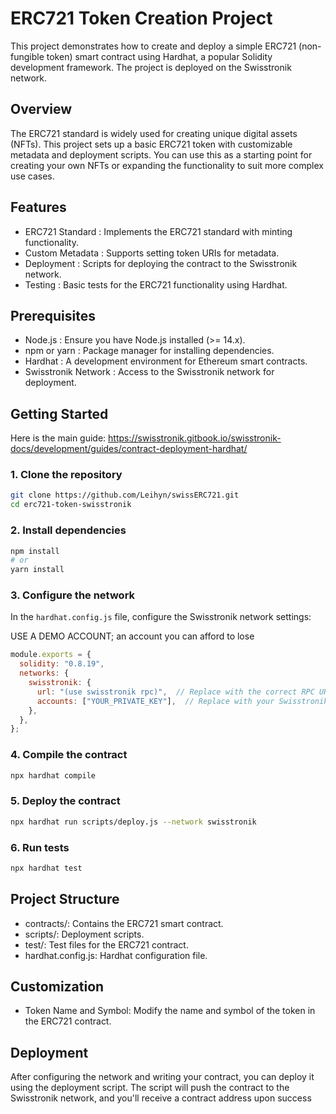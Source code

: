 # ERC721 Token Creation Project

This project demonstrates how to create and deploy a simple ERC721 (non-fungible token) smart contract using Hardhat, a popular Solidity development framework. The project is deployed on the Swisstronik network.

## Overview

The ERC721 standard is widely used for creating unique digital assets (NFTs). This project sets up a basic ERC721 token with customizable metadata and deployment scripts. You can use this as a starting point for creating your own NFTs or expanding the functionality to suit more complex use cases.

## Features

- ERC721 Standard : Implements the ERC721 standard with minting functionality.
- Custom Metadata : Supports setting token URIs for metadata.
- Deployment : Scripts for deploying the contract to the Swisstronik network.
- Testing : Basic tests for the ERC721 functionality using Hardhat.

## Prerequisites

- Node.js : Ensure you have Node.js installed (>= 14.x).
- npm or yarn : Package manager for installing dependencies.
- Hardhat : A development environment for Ethereum smart contracts.
- Swisstronik Network : Access to the Swisstronik network for deployment.

## Getting Started
Here is the main guide: https://swisstronik.gitbook.io/swisstronik-docs/development/guides/contract-deployment-hardhat/
### 1. Clone the repository

```bash
git clone https://github.com/Leihyn/swissERC721.git 
cd erc721-token-swisstronik
```

### 2. Install dependencies

```bash
npm install
# or
yarn install
```

### 3. Configure the network

In the `hardhat.config.js` file, configure the Swisstronik network settings:

USE A DEMO ACCOUNT; an account you can afford to lose

```javascript
module.exports = {
  solidity: "0.8.19",
  networks: {
    swisstronik: {
      url: "(use swisstronik rpc)",  // Replace with the correct RPC URL in the gitbook
      accounts: ["YOUR_PRIVATE_KEY"],  // Replace with your Swisstronik network private key
    },
  },
};


```

### 4. Compile the contract

```bash
npx hardhat compile
```

### 5. Deploy the contract

```bash
npx hardhat run scripts/deploy.js --network swisstronik
```

### 6. Run tests

```bash
npx hardhat test
```

## Project Structure

- contracts/: Contains the ERC721 smart contract.
- scripts/: Deployment scripts.
- test/: Test files for the ERC721 contract.
- hardhat.config.js: Hardhat configuration file.

## Customization

- Token Name and Symbol: Modify the name and symbol of the token in the ERC721 contract.

## Deployment

After configuring the network and writing your contract, you can deploy it using the deployment script. The script will push the contract to the Swisstronik network, and you'll receive a contract address upon success
